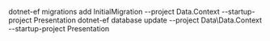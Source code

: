 dotnet-ef migrations add InitialMigration --project Data.Context --startup-project Presentation
dotnet-ef database update --project Data\Data.Context --startup-project Presentation